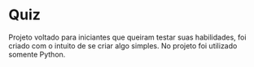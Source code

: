 


# Quiz
Projeto voltado para iniciantes que queiram testar suas habilidades, foi criado com o intuito de se criar algo simples. No projeto foi utilizado somente Python.



